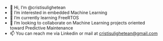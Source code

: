 - 👋 Hi, I’m @cristisulighetean
- 👀 I’m interested in embedded Machine Learning 
- 🌱 I’m currently learning FreeRTOS 
- 💞️ I’m looking to collaborate on Machine Learning projects oriented toward Predictive Maintenance
- 📫 You can reach me via Linkedin or mail at cristisulighetean@gmail.com

<!---
cristisulighetean/cristisulighetean is a ✨ special ✨ repository because its `README.md` (this file) appears on your GitHub profile.
You can click the Preview link to take a look at your changes.
--->
